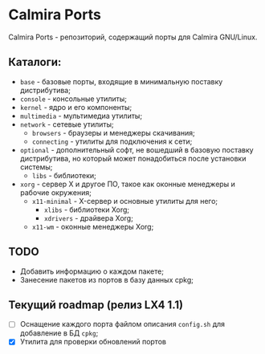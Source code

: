 # Calmira Ports

Calmira Ports - репозиторий, содержащий порты для Calmira GNU/Linux.

## Каталоги:
* `base` - базовые порты, входящие в минимальную поставку дистрибутива;
* `console` - консольные утилиты;
* `kernel` - ядро и его компоненты;
* `multimedia` - мультимедиа утилиты;
* `network` - сетевые утилиты;
	* `browsers` - браузеры и менеджеры скачивания;
	* `connecting` - утилиты для подключения к сети;
* `optional` - дополнительный софт, не вошедший в базовую поставку дистрибутива, но который может понадобиться после установки системы;
	* `libs` - библиотеки;
* `xorg` - сервер X и другое ПО, такое как оконные менеджеры и рабочие окружения;
	* `x11-minimal` - X-сервер и основные утилиты для него;
		* `xlibs` - библиотеки Xorg;
		* `xdrivers` - драйвера Xorg;
	* `x11-wm` - оконные менеджеры Xorg;

## TODO
* Добавить информацию о каждом пакете;
* Занесение пакетов из портов в базу данных cpkg;

## Текущий roadmap (релиз LX4 1.1)
- [ ] Оснащение каждого порта файлом описания `config.sh` для добавление в БД `cpkg`;
- [x] Утилита для проверки обновлений портов
